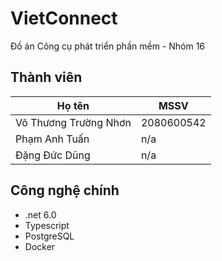# VietConnect

Đồ án Công cụ phát triển phần mềm - Nhóm 16

## Thành viên

| Họ tên                | MSSV       |
| --------------------- | ---------- |
| Võ Thương Trường Nhơn | 2080600542 |
| Phạm Anh Tuấn         | n/a        |
| Đặng Đức Dũng         | n/a        |

## Công nghệ chính

- .net 6.0
- Typescript
- PostgreSQL
- Docker
